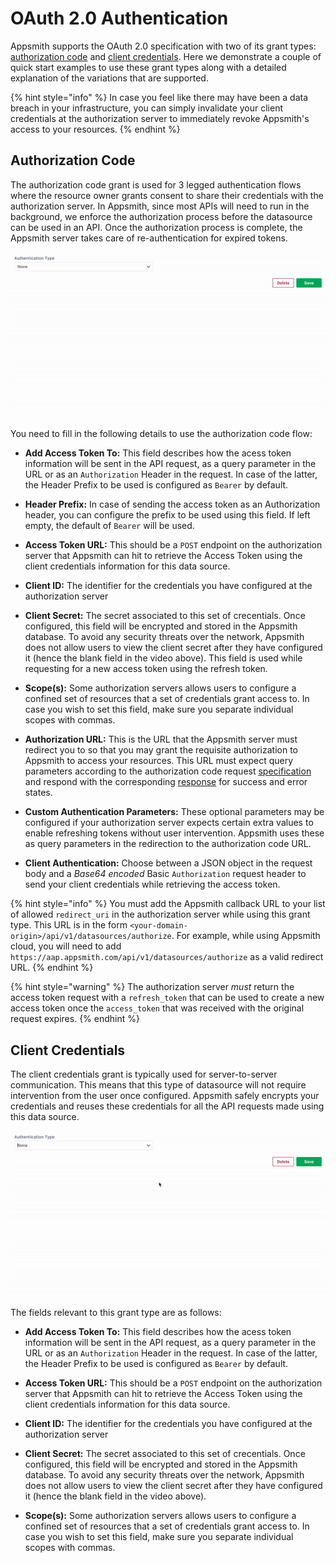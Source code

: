 # OAuth 2.0 Authentication

Appsmith supports the OAuth 2.0 specification with two of its grant types: [authorization code](https://tools.ietf.org/html/rfc6749#section-1.3.1) and [client credentials](https://tools.ietf.org/html/rfc6749#section-1.3.4). Here we demonstrate a couple of quick start examples to use these grant types along with a detailed explanation of the variations that are supported.

{% hint style="info" %}
In case you feel like there may have been a data breach in your infrastructure, you can simply invalidate your client credentials at the authorization server to immediately revoke Appsmith's access to your resources.
{% endhint %}

## Authorization Code

The authorization code grant is used for 3 legged authentication flows where the resource owner grants consent to share their credentials with the authorization server. In Appsmith, since most APIs will need to run in the background, we enforce the authorization process before the datasource can be used in an API. Once the authorization process is complete, the Appsmith server takes care of re-authentication for expired tokens.

![](../../../.gitbook/assets/authorization_code.gif)

You need to fill in the following details to use the authorization code flow:

- **Add Access Token To:** This field describes how the acess token information will be sent in the API request, as a query parameter in the URL or as an `Authorization` Header in the request. In case of the latter, the Header Prefix to be used is configured as `Bearer` by default.

- **Header Prefix:** In case of sending the access token as an Authorization header, you can configure the prefix to be used using this field. If left empty, the default of `Bearer` will be used.

- **Access Token URL:** This should be a `POST` endpoint on the authorization server that Appsmith can hit to retrieve the Access Token using the client credentials information for this data source.

- **Client ID:** The identifier for the credentials you have configured at the authorization server

- **Client Secret:** The secret associated to this set of crecentials. Once configured, this field will be encrypted and stored in the Appsmith database. To avoid any security threats over the network, Appsmith does not allow users to view the client secret after they have configured it (hence the blank field in the video above). This field is used while requesting for a new access token using the refresh token.

- **Scope(s):** Some authorization servers allows users to configure a confined set of resources that a set of credentials grant access to. In case you wish to set this field, make sure you separate individual scopes with commas.

- **Authorization URL:** This is the URL that the Appsmith server must redirect you to so that you may grant the requisite authorization to Appsmith to access your resources. This URL must expect query parameters according to the authorization code request [specification](https://tools.ietf.org/html/rfc6749#section-4.1.1) and respond with the corresponding [response](https://tools.ietf.org/html/rfc6749#section-4.1.2) for success and error states.

- **Custom Authentication Parameters:** These optional parameters may be configured if your authorization server expects certain extra values to enable refreshing tokens without user intervention. Appsmith uses these as query parameters in the redirection to the authorization code URL.

- **Client Authentication:** Choose between a JSON object in the request body and a _Base64 encoded_ Basic `Authorization` request header to send your client credentials while retrieving the access token.

{% hint style="info" %}
You must add the Appsmith callback URL to your list of allowed `redirect_uri` in the authorization server while using this grant type. This URL is in the form `<your-domain-origin>/api/v1/datasources/authorize`. For example, while using Appsmith cloud, you will need to add `https://aap.appsmith.com/api/v1/datasources/authorize` as a valid redirect URL.
{% endhint %}

{% hint style="warning" %}
The authorization server _must_ return the access token request with a `refresh_token` that can be used to create a new access token once the `access_token` that was received with the original request expires.
{% endhint %}

## Client Credentials

The client credentials grant is typically used for server-to-server communication. This means that this type of datasource will not require intervention from the user once configured. Appsmith safely encrypts your credentials and reuses these credentials for all the API requests made using this data source.

![](../../../.gitbook/assets/client-credentials.gif)

The fields relevant to this grant type are as follows:

- **Add Access Token To:** This field describes how the acess token information will be sent in the API request, as a query parameter in the URL or as an `Authorization` Header in the request. In case of the latter, the Header Prefix to be used is configured as `Bearer` by default.

- **Access Token URL:** This should be a `POST` endpoint on the authorization server that Appsmith can hit to retrieve the Access Token using the client credentials information for this data source.

- **Client ID:** The identifier for the credentials you have configured at the authorization server

- **Client Secret:** The secret associated to this set of crecentials. Once configured, this field will be encrypted and stored in the Appsmith database. To avoid any security threats over the network, Appsmith does not allow users to view the client secret after they have configured it (hence the blank field in the video above).

- **Scope(s):** Some authorization servers allows users to configure a confined set of resources that a set of credentials grant access to. In case you wish to set this field, make sure you separate individual scopes with commas.
